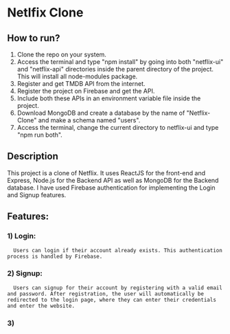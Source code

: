 # Netlfix Clone

## How to run?

1) Clone the repo on your system.
2) Access the terminal and type "npm install" by going into both "netflix-ui" and "netflix-api" directories inside the parent directory of the project. This will install all node-modules package.
3) Register and get TMDB API from the internet.
4) Register the project on Firebase and get the API.
5) Include both these APIs in an environment variable file inside the project. 
6) Download MongoDB and create a database by the name of "Netflix-Clone" and make a schema named "users".
7) Access the terminal, change the current directory to netflix-ui and type "npm run both".

## Description

This project is a clone of Netflix. It uses ReactJS for the front-end and Express, Node.js for the Backend API as well as MongoDB for the Backend database. I have used Firebase authentication for implementing the Login and Signup features.

## Features:

### 1) Login:
      Users can login if their account already exists. This authentication process is handled by Firebase.
   
### 2) Signup:
      Users can signup for their account by registering with a valid email and password. After registration, the user will automatically be redirected to the login page, where they can enter their credentials and enter the website.
      
### 3)  
